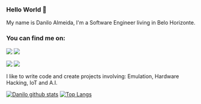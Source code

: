 ### Hello World 👋

My name is Danilo Almeida, I'm a Software Engineer living in Belo Horizonte.

### You can find me on:

<div>
<a href="https://www.youtube.com/DanMaker01" target="_blank"><img src="https://img.shields.io/badge/YouTube-FF0000?style=for-the-badge&logo=youtube&logoColor=white" target="_blank"></a>
<a href="https://instagram.com/dan.cpp" target="_blank"><img src="https://img.shields.io/badge/-Instagram-%23E4405F?style=for-the-badge&logo=instagram&logoColor=white" target="_blank"></a>

<a href = "mailto:danilooalmeida94@gmail.com"><img src="https://img.shields.io/badge/Gmail-D14836?style=for-the-badge&logo=gmail&logoColor=white" target="_blank"></a>
<a href="https://www.linkedin.com/in/danilo-almeida-a16a2b137" target="_blank"><img src="https://img.shields.io/badge/-LinkedIn-%230077B5?style=for-the-badge&logo=linkedin&logoColor=white" target="_blank"></a>   
</div>



I like to write code and create projects involving: Emulation, Hardware Hacking, IoT and A.I.

[![Danilo github stats](https://github-readme-stats.vercel.app/api?username=danilo94)](https://github.com/danilo94)
[![Top Langs](https://github-readme-stats.vercel.app/api/top-langs/?username=danilo94&layout=compact)](https://github.com/danilo94)


